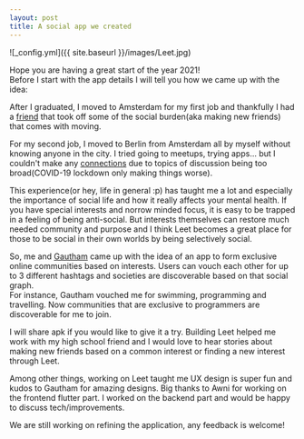 ```yaml
---
layout: post
title: A social app we created
---
```


![_config.yml]({{ site.baseurl }}/images/Leet.jpg)


Hope you are having a great start of the year 2021!<br>
Before I start with the app details I will tell you how we came up with the idea:

After I graduated, I moved to Amsterdam for my first job and thankfully I had a <a href="https://www.instagram.com/arihantgupta0/">friend</a> that took off some of the social burden(aka making new friends) that comes with moving.

For my second job, I moved to Berlin from Amsterdam all by myself without knowing anyone in the city.
I tried going to meetups, trying apps... but I couldn't make any <a href="https://www.youtube.com/watch?v=iJUM11goXAU">connections</a> due to topics of discussion being too broad(COVID-19 lockdown only making things worse).

This experience(or hey, life in general :p) has taught me a lot and especially the importance of social life and how it really affects your mental health. If you have special interests and norrow minded focus, it is easy to be trapped in a feeling of being anti-social. But interests themselves can restore much needed community and purpose and I think Leet becomes a great place for those to be social in their own worlds by being selectively social.

So, me and <a href="https://www.instagram.com/one.gautham/Gautham">Gautham</a> came up with the idea of an app to form exclusive online communities based on interests. Users can vouch each other for up to 3 different hashtags and societies are discoverable based on that social graph.<br>
For instance, Gautham vouched me for swimming, programming and travelling. Now communities that are exclusive to programmers are discoverable for me to join.

I will share apk if you would like to give it a try. Building Leet helped me work with my high school friend and I would love to hear stories about making new friends based on a common interest or finding a new interest through Leet.

Among other things, working on Leet taught me UX design is super fun and kudos to Gautham for amazing designs. Big thanks to Awni for working on the frontend flutter part. I worked on the backend part and would be happy to discuss tech/improvements.

We are still working on refining the application, any feedback is welcome!
